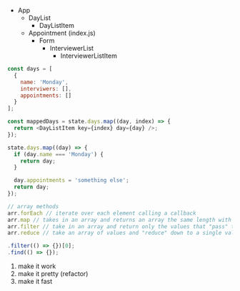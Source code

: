 - App
  - DayList
    - DayListItem
  - Appointment (index.js)
    - Form
      - InterviewerList
        - InterviewerListItem

```js
const days = [
  {
    name: 'Monday',
    interviwers: [],
    appointments: []
  }
];

const mappedDays = state.days.map((day, index) => {
  return <DayListItem key={index} day={day} />;
});

state.days.map((day) => {
  if (day.name === 'Monday') {
    return day;
  }

  day.appointments = 'something else';
  return day;
});
```

```js
// array methods
arr.forEach // iterate over each element calling a callback
arr.map // takes in an array and returns an array the same length with elements transformed in some way
arr.filter // take in an array and return only the values that "pass" the callback
arr.reduce // take an array of values and "reduce" down to a single value

.filter(() => {})[0];
.find(() => {});
```

1. make it work
2. make it pretty (refactor)
3. make it fast
